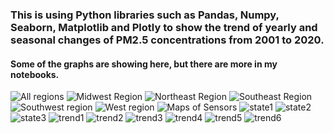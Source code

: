 ### This is using Python libraries such as Pandas, Numpy, Seaborn, Matplotlib and Plotly to show the trend of yearly and seasonal changes of PM2.5 concentrations from 2001 to 2020. 
#### Some of the graphs are showing here, but there are more in my notebooks.
<img src="https://github.com/Wenhuan2516/PM2.5-Analysis-From-2001-to-2020/blob/main/AllRegion.png" alt="All regions" title="All Regions">
<img src="https://github.com/Wenhuan2516/PM2.5-Analysis-From-2001-to-2020/blob/main/MidwestRegion.png" alt="Midwest Region" title="Midwest region">
<img src="https://github.com/Wenhuan2516/PM2.5-Analysis-From-2001-to-2020/blob/main/NortheastRegion.png" alt="Northeast Region" title="Northeast Region">
<img src="https://github.com/Wenhuan2516/PM2.5-Analysis-From-2001-to-2020/blob/main/SoutheastRegion.png" alt="Southeast Region" title="Sountheast Region">
<img src="https://github.com/Wenhuan2516/PM2.5-Analysis-From-2001-to-2020/blob/main/SouthwestRegion.png" alt="Southwest region" title="Sounth Region">
<img src="https://github.com/Wenhuan2516/PM2.5-Analysis-From-2001-to-2020/blob/main/WestRegion.png" alt="West region" title="West Region">
<img src="https://github.com/Wenhuan2516/PM2.5-Analysis-From-2001-to-2020/blob/main/map1.png" alt="Maps of Sensors" title="Sensors">
<img src="https://github.com/Wenhuan2516/PM2.5-Analysis-From-2001-to-2020/blob/main/state1.png" alt="state1" title="state1">
<img src="https://github.com/Wenhuan2516/PM2.5-Analysis-From-2001-to-2020/blob/main/state2.png" alt="state2" title="state2">
<img src="https://github.com/Wenhuan2516/PM2.5-Analysis-From-2001-to-2020/blob/main/state3.png" alt="state3" title="state3">
<img src="https://github.com/Wenhuan2516/PM2.5-Analysis-From-2001-to-2020/blob/main/trend1.png" alt="trend1" title="trend1">
<img src=https://github.com/Wenhuan2516/PM2.5-Analysis-From-2001-to-2020/blob/main/trend2.png" alt="trend2" title="trend1">
<img src="https://github.com/Wenhuan2516/PM2.5-Analysis-From-2001-to-2020/blob/main/trend3.png" alt="trend3" title="trend1">
<img src="https://github.com/Wenhuan2516/PM2.5-Analysis-From-2001-to-2020/blob/main/trend4.png" alt="trend4" title="trend1">
<img src="https://github.com/Wenhuan2516/PM2.5-Analysis-From-2001-to-2020/blob/main/trend5.png" alt="trend5" title="trend1">
<img src="https://github.com/Wenhuan2516/PM2.5-Analysis-From-2001-to-2020/blob/main/trend6.png" alt="trend6" title="trend1">
